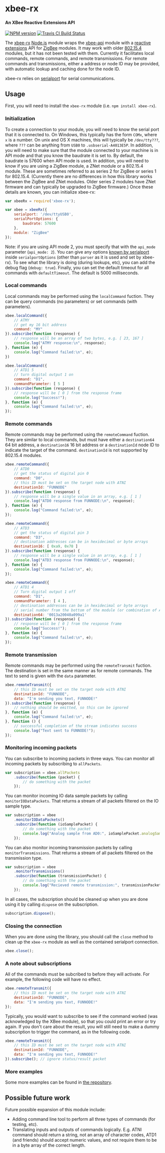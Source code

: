 # xbee-rx
#### An XBee Reactive Extensions API

[![NPM version](https://badge.fury.io/js/xbee-rx.svg)](http://badge.fury.io/js/xbee-rx)
[![Travis CI Build Status](https://api.travis-ci.org/101100/xbee-rx.svg)](https://travis-ci.org/101100/xbee-rx)

The [xbee-rx](http://github.com/101100/xbee-rx/) [Node.js](http://nodejs.org/)
module wraps the [xbee-api](http://github.com/jouz/xbee-api/) module with a [reactive
extensions](https://github.com/Reactive-Extensions/RxJS)
API for [ZigBee](http://en.wikipedia.org/wiki/ZigBee) modules.  It may work with older
[802.15.4](http://en.wikipedia.org/wiki/IEEE_802.15.4) modules, but it has not been
tested with them.  Currently it facilitates local commands, remote commands, and remote
transmissions.  For remote commands and transmissions, either a address or node ID may be
provided, with automatic lookup and caching done for the node ID.

xbee-rx relies on
[serialport](https://github.com/voodootikigod/node-serialport) for serial communications.

## Usage

First, you will need to install the `xbee-rx` module (i.e.
`npm install xbee-rx`).

### Initialization

To create a connection to your module, you will need to know the serial port that
it is connected to.  On Windows, this typically has the form `COMx`, where `x` is
a number.  On unix and OS X machines, this will typically be `/dev/tty???`, where
`???` can be anything from `USB0` to `.usbserial-A4013E5P`. In addition, you will
need to make sure that the module connected to your machine is in API mode and that
you know the baudrate it is set to.  By default, the baudrate is 57600 when API
mode is used.  In addition, you will need to know if you are using a ZigBee module, a ZNet module or a 802.15.4 module.  These are sometimes referred to as series 2 for ZigBee or series 1 for 802.15.4.  (Currently there are no differences in how this library works between the ZigBee and ZNet modules.  Older series 2 modules have ZNet firmware and can typically be upgraded to ZigBee firmware.)  Once these details are known, you can initialize xbee-rx:

```javascript
var xbeeRx = require('xbee-rx');

var xbee = xbeeRx({
    serialport: '/dev/ttyUSB0',
    serialPortOptions: {
        baudrate: 57600
    },
    module: "ZigBee"
});
```

Note: if you are using API mode 2, you must specify that with the `api_mode` parameter
(`api_mode: 2`).  You can give any options
[known by serialport](https://github.com/voodootikigod/node-serialport#to-use) inside
`serialportOptions` (other than `parser` as it is used and set by xbee-rx).  To see
what the library is doing (during lookups, etc), you can add the debug flag
(`debug: true`).  Finally, you can set the default timeout for all commands with
`defaultTimeout`.  The default is 5000 milliseconds.

### Local commands

Local commands may be performed using the `localCommand` fuction.  They can be query
commands (no parameters) or set commands (with parameters).

```javascript
xbee.localCommand({
    // ATMY
    // get my 16 bit address
    command: "MY"
}).subscribe(function (response) {
    // response will be an array of two bytes, e.g. [ 23, 167 ]
    console.log("ATMY response:\n", response);
}, function (e) {
    console.log("Command failed:\n", e);
})
```


```javascript
xbee.localCommand({
    // ATD1 5
    // turn digital output 1 on
    command: "D1",
    commandParameter: [ 5 ]
}).subscribe(function (response) {
    // response will be [ 0 ] from the response frame
    console.log("Success!");
}, function (e) {
    console.log("Command failed:\n", e);
});
```

### Remote commands

Remote commands may be performed using the `remoteCommand` fuction.  They are similar
to local commands, but must have either a `destination64` 64 bit address, a
`destination16` 16 bit address or a `destinationId` node ID to indicate the target of
the command.  `destinationId` is not supported by 802.15.4 modules.

```javascript
xbee.remoteCommand({
    // ATD0
    // get the status of digital pin 0
    command: "D0",
    // this ID must be set on the target node with ATNI
    destinationId: "FUNNODE"
}).subscribe(function (response) {
    // response will be a single value in an array, e.g. [ 1 ]
    console.log("ATD0 response from FUNNODE:\n", response);
}, function (e) {
    console.log("Command failed:\n", e);
});
```


```javascript
xbee.remoteCommand({
    // ATD3
    // get the status of digital pin 3
    command: "D3",
    // destination addresses can be in hexidecimal or byte arrays
    destination16: [ 0xa9, 0x78 ]
}).subscribe(function (response) {
    // response will be a single value in an array, e.g. [ 1 ]
    console.log("ATD3 response from FUNNODE:\n", response);
}, function (e) {
    console.log("Command failed:\n", e);
});
```


```javascript
xbee.remoteCommand({
    // ATD1 4
    // Turn digital output 1 off
    command: "D1",
    commandParameter: [ 4 ],
    // destination addresses can be in hexidecimal or byte arrays
    // serial number from the bottom of the module (or combination of ATSH and ATSL)
    destination64: '0013a20040a099a1'
}).subscribe(function (response) {
    // response will be [ 0 ] from the response frame
    console.log("Success!");
}, function (e) {
    console.log("Command failed:\n", e);
});
```

### Remote transmission

Remote commands may be performed using the `remoteTransmit` fuction.  The destination
is set in the same manner as for remote commands.  The text to send is given with
the `data` parameter.

```javascript
xbee.remoteTransmit({
    // this ID must be set on the target node with ATNI
    destinationId: "FUNNODE",
    data: "I'm sending you text, FUNNODE!"
}).subscribe(function (response) {
    // nothing should be emitted, so this can be ignored
}, function (e) {
    console.log("Command failed:\n", e);
}, function () {
    // successful completion of the stream indicates success
    console.log("Text sent to FUNNODE!");
});
```

### Monitoring incoming packets

You can subscribe to incoming packets in three ways.  You can monitor all incoming
packets by subscribing to `allPackets`.

```javascript
var subscription = xbee.allPackets
    .subscribe(function (packet) {
        // do something with the packet
    });
```

You can monitor incoming IO data sample packets by calling `monitorIODataPackets`.
That returns a stream of all packets filtered on the IO sample type.

```javascript
var subscription = xbee
    .monitorIODataPackets()
    .subscribe(function (ioSamplePacket) {
        // do something with the packet
        console.log("Analog sample from AD0:", ioSamplePacket.analogSamples.AD0);
    });
```

You can also monitor incoming transmission packets by calling `monitorTransmissions`.
That returns a stream of all packets filtered on the transmission type.

```javascript
var subscription = xbee
    .monitorTransmissions()
    .subscribe(function (transmissionPacket) {
        // do something with the packet
        console.log("Recieved remote transmission:", transmissionPacket.data);
    });
```

In all cases, the subscription should be cleaned up when you are done using it by
calling `dispose` on the subscription.

```javascript
subscription.dispose();
```

### Closing the connection

When you are done using the library, you should call the `close` method to clean up
the `xbee-rx` module as well as the contained serialport connection.

```javascript
xbee.close();
```

### A note about subscriptions

All of the commands must be subcribed to before they will activate.  For example,
the following code will have no effect.

```javascript
xbee.remoteTransmit({
    // this ID must be set on the target node with ATNI
    destinationId: "FUNNODE",
    data: "I'm sending you text, FUNNODE!"
});
```

Typically, you would want to subscribe to see if the command worked (was acknowledged
by the XBee module), so that you could print an error or try again.  If you don't
care about the result, you will still need to make a dummy subscription to trigger
the command, as in the following code.

```javascript
xbee.remoteTransmit({
    // this ID must be set on the target node with ATNI
    destinationId: "FUNNODE",
    data: "I'm sending you text, FUNNODE!"
}).subscribe(); // ignore status/result packet
```

### More examples

Some more examples can be found in
[the repository](https://github.com/101100/xbee-rx/tree/master/examples).

## Possible future work

Future possible expansion of this module include:
- Adding command line tool to perform all three types of commands (for testing, etc).
- Translating inputs and outputs of commands logically.  E.g. ATNI command should
  return a string, not an array of character codes, ATD1 (and friends) should accept
  numeric values, and not require them to be in a byte array of the correct length.

